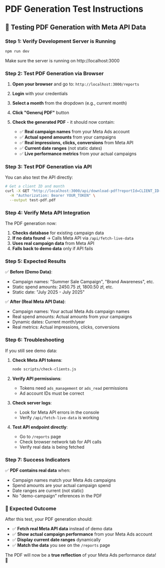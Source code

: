 # PDF Generation Test Instructions

## 🧪 Testing PDF Generation with Meta API Data

### **Step 1: Verify Development Server is Running**
```bash
npm run dev
```
Make sure the server is running on http://localhost:3000

### **Step 2: Test PDF Generation via Browser**

1. **Open your browser** and go to: `http://localhost:3000/reports`

2. **Login** with your credentials

3. **Select a month** from the dropdown (e.g., current month)

4. **Click "Generuj PDF"** button

5. **Check the generated PDF** - it should now contain:
   - ✅ **Real campaign names** from your Meta Ads account
   - ✅ **Actual spend amounts** from your campaigns  
   - ✅ **Real impressions, clicks, conversions** from Meta API
   - ✅ **Current date ranges** (not static dates)
   - ✅ **Live performance metrics** from your actual campaigns

### **Step 3: Test PDF Generation via API**

You can also test the API directly:

```bash
# Get a client ID and month
curl -X GET "http://localhost:3000/api/download-pdf?reportId=CLIENT_ID-MONTH" \
  -H "Authorization: Bearer YOUR_TOKEN" \
  --output test-pdf.pdf
```

### **Step 4: Verify Meta API Integration**

The PDF generation now:

1. **Checks database** for existing campaign data
2. **If no data found** → Calls Meta API via `/api/fetch-live-data`
3. **Uses real campaign data** from Meta API
4. **Falls back to demo data** only if API fails

### **Step 5: Expected Results**

✅ **Before (Demo Data)**:
- Campaign names: "Summer Sale Campaign", "Brand Awareness", etc.
- Static spend amounts: 2450.75 zł, 1800.50 zł, etc.
- Static date: "July 2025 - July 2025"

✅ **After (Real Meta API Data)**:
- Campaign names: Your actual Meta Ads campaign names
- Real spend amounts: Actual amounts from your campaigns
- Dynamic dates: Current month/year
- Real metrics: Actual impressions, clicks, conversions

### **Step 6: Troubleshooting**

If you still see demo data:

1. **Check Meta API tokens**:
   ```bash
   node scripts/check-clients.js
   ```

2. **Verify API permissions**:
   - Tokens need `ads_management` or `ads_read` permissions
   - Ad account IDs must be correct

3. **Check server logs**:
   - Look for Meta API errors in the console
   - Verify `/api/fetch-live-data` is working

4. **Test API endpoint directly**:
   - Go to `/reports` page
   - Check browser network tab for API calls
   - Verify real data is being fetched

### **Step 7: Success Indicators**

✅ **PDF contains real data** when:
- Campaign names match your Meta Ads campaigns
- Spend amounts are your actual campaign spend
- Date ranges are current (not static)
- No "demo-campaign" references in the PDF

### **🎉 Expected Outcome**

After this test, your PDF generation should:
- ✅ **Fetch real Meta API data** instead of demo data
- ✅ **Show actual campaign performance** from your Meta Ads account
- ✅ **Display current date ranges** dynamically
- ✅ **Match the data** you see on the `/reports` page

The PDF will now be a **true reflection** of your Meta Ads performance data! 🚀 